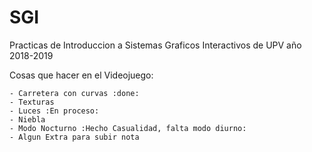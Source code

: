 # SGI
Practicas de Introduccion a Sistemas Graficos Interactivos de UPV año 2018-2019

Cosas que hacer en el Videojuego:

	- Carretera con curvas :done:
	- Texturas
	- Luces :En proceso:
	- Niebla
	- Modo Nocturno :Hecho Casualidad, falta modo diurno:
	- Algun Extra para subir nota
